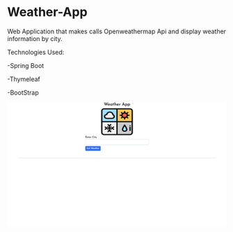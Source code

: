 # Weather-App
Web Application that makes calls Openweathermap Api and display weather information by city.

Technologies Used:

-Spring Boot

-Thymeleaf

-BootStrap


![Main Page](demo/weather-demo1.png)
